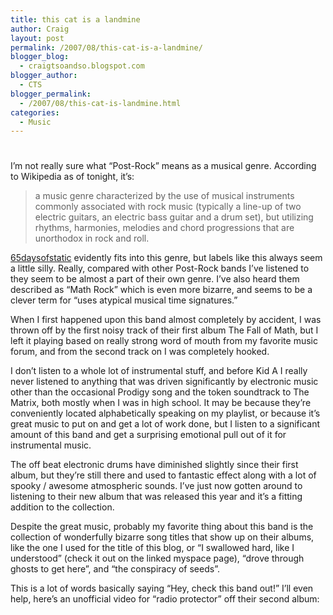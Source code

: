```yaml
---
title: this cat is a landmine
author: Craig
layout: post
permalink: /2007/08/this-cat-is-a-landmine/
blogger_blog:
  - craigtsoandso.blogspot.com
blogger_author:
  - CTS
blogger_permalink:
  - /2007/08/this-cat-is-landmine.html
categories:
  - Music
---
```

# 

I’m not really sure what “Post-Rock” means as a musical genre. According to Wikipedia as of tonight, it’s:

> a music genre characterized by the use of musical instruments commonly associated with rock music (typically a line-up of two electric guitars, an electric bass guitar and a drum set), but utilizing rhythms, harmonies, melodies and chord progressions that are unorthodox in rock and roll.

[65daysofstatic][1] evidently fits into this genre, but labels like this always seem a little silly. Really, compared with other Post-Rock bands I’ve listened to they seem to be almost a part of their own genre. I’ve also heard them described as “Math Rock” which is even more bizarre, and seems to be a clever term for “uses atypical musical time signatures.”

 [1]: http://www.myspace.com/65propaganda

When I first happened upon this band almost completely by accident, I was thrown off by the first noisy track of their first album The Fall of Math, but I left it playing based on really strong word of mouth from my favorite music forum, and from the second track on I was completely hooked.

I don’t listen to a whole lot of instrumental stuff, and before Kid A I really never listened to anything that was driven significantly by electronic music other than the occasional Prodigy song and the token soundtrack to The Matrix, both mostly when I was in high school. It may be because they’re conveniently located alphabetically speaking on my playlist, or because it’s great music to put on and get a lot of work done, but I listen to a significant amount of this band and get a surprising emotional pull out of it for instrumental music.

The off beat electronic drums have diminished slightly since their first album, but they’re still there and used to fantastic effect along with a lot of spooky / awesome atmospheric sounds. I’ve just now gotten around to listening to their new album that was released this year and it’s a fitting addition to the collection.

Despite the great music, probably my favorite thing about this band is the collection of wonderfully bizarre song titles that show up on their albums, like the one I used for the title of this blog, or “I swallowed hard, like I understood” (check it out on the linked myspace page), “drove through ghosts to get here”, and “the conspiracy of seeds”.

This is a lot of words basically saying “Hey, check this band out!” I’ll even help, here’s an unofficial video for “radio protector” off their second album:

[][2]

 [2]: http://www.youtube.com/v/7jxvy7W9bqo "Click here to block this object with Adblock Plus"